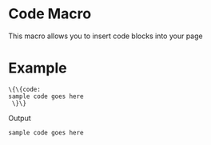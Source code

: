 Code Macro
==========

This macro allows you to insert code blocks into your page

Example
=======

~~~~ {.sourceCode .python}
\{\{code:
sample code goes here
 \}\}
~~~~

Output

~~~~ {.sourceCode .python}
sample code goes here
~~~~
